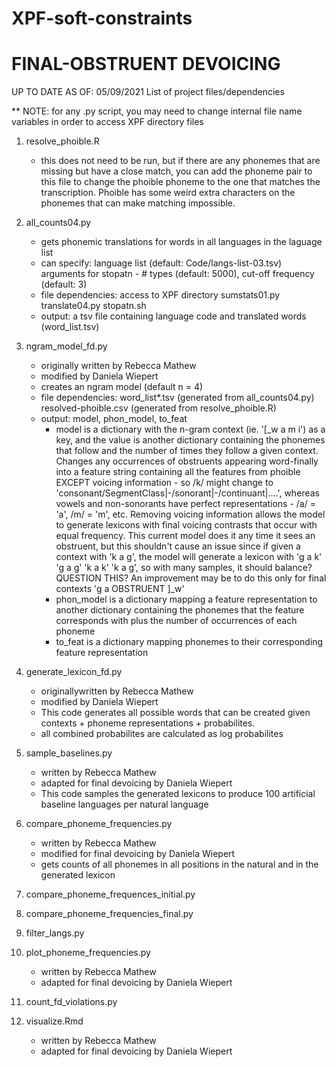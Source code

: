 # XPF-soft-constraints
# FINAL-OBSTRUENT DEVOICING 
UP TO DATE AS OF: 05/09/2021
List of project files/dependencies

** NOTE: for any .py script, you may need to change internal file name variables in order to access XPF directory files

1. resolve_phoible.R
      * this does not need to be run, but if there are any phonemes that are missing but have a close match, you can add the phoneme pair to this file to change the phoible phoneme to the one that matches the transcription. Phoible has some weird extra characters on the phonemes that can make matching impossible.

2. all_counts04.py
    * gets phonemic translations for words in all languages in the laguage list
    * can specify: language list (default: Code/langs-list-03.tsv)
                   arguments for stopatn - # types (default: 5000), cut-off frequency (default: 3)
    * file dependencies:
          access to XPF directory
          sumstats01.py
          translate04.py
          stopatn.sh
    * output: a tsv file containing language code and translated words (word_list.tsv)

3.  ngram_model_fd.py
    * originally written by Rebecca Mathew
    * modified by Daniela Wiepert
    * creates an ngram model (default n = 4)
    * file dependencies:
        word_list*.tsv (generated from all_counts04.py)
        resolved-phoible.csv (generated from resolve_phoible.R)
    * output: model, phon_model, to_feat    
        - model is a dictionary with the n-gram context (ie. '[_w a m i') as a key, and the value is another dictionary containing the phonemes that follow and the number of times they follow a given context. Changes any occurrences of obstruents appearing word-finally into a feature string containing all the features from phoible EXCEPT voicing information - so /k/ might change to 'consonant/SegmentClass|-/sonorant|-/continuant|....', whereas vowels and non-sonorants have perfect representations - /a/ = 'a', /m/ = 'm',  etc. Removing voicing information allows the model to generate lexicons with final voicing contrasts that occur with equal frequency. This current model does it any time it sees an obstruent, but this shouldn't cause an issue since if given a context with 'k a g', the model will generate a lexicon with 'g a k' 'g a g' 'k a k' 'k a g', so with many samples, it should balance? QUESTION THIS? An improvement may be to do this only for final contexts 'g a OBSTRUENT ]_w'
        - phon_model is a dictionary mapping a feature representation to another dictionary containing the phonemes that the feature corresponds with plus the number of occurrences of each phoneme
        - to_feat is a dictionary mapping phonemes to their corresponding feature representation
    
4. generate_lexicon_fd.py
    * originallywritten by Rebecca Mathew
    * modified by Daniela Wiepert
    * This code generates all possible words that can be created given contexts + phoneme representations + probabilites.
    * all combined probabilites are calculated as log probabilites

5. sample_baselines.py
    * written by Rebecca Mathew
    * adapted for final devoicing by Daniela Wiepert
    * This code samples the generated lexicons to produce 100 artificial baseline languages per natural language


6. compare_phoneme_frequencies.py
    * written by Rebecca Mathew
    * modified for final devoicing by Daniela Wiepert
    * gets counts of all phonemes in all positions in the natural and in the generated lexicon

7. compare_phoneme_frequences_initial.py

8. compare_phoneme_frequencies_final.py

9. filter_langs.py

10. plot_phoneme_frequencies.py
    * written by Rebecca Mathew
    * adapted for final devoicing by Daniela Wiepert

11. count_fd_violations.py 


12. visualize.Rmd
    * written by Rebecca Mathew
    * adapted for final devoicing by Daniela Wiepert



